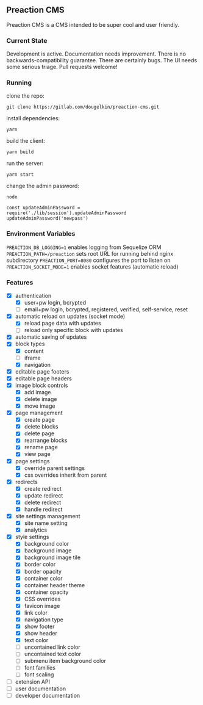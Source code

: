 ## Preaction CMS

Preaction CMS is a CMS intended to be super cool and user friendly.

### Current State

Development is active. Documentation needs improvement. There is no backwards-compatibility guarantee. There are certainly bugs. The UI needs some serious triage. Pull requests welcome!

### Running

clone the repo:

`git clone https://gitlab.com/dougelkin/preaction-cms.git`

install dependencies:

`yarn`

build the client:

`yarn build`

run the server:

`yarn start`

change the admin password:

`node`

```
const updateAdminPassword = require('./lib/session').updateAdminPassword
updateAdminPassword('newpass')
```

### Environment Variables

`PREACTION_DB_LOGGING=1` enables logging from Sequelize ORM
`PREACTION_PATH=/preaction` sets root URL for running behind nginx subdirectory
`PREACTION_PORT=8080` configures the port to listen on
`PREACTION_SOCKET_MODE=1` enables socket features (automatic reload)

### Features

- [x] authentication
  - [x] user+pw login, bcrypted
  - [ ] email+pw login, bcrypted, registered, verified, self-service, reset
- [x] automatic reload on updates (socket mode)
  - [x] reload page data with updates
  - [ ] reload only specific block with updates
- [x] automatic saving of updates
- [x] block types
  - [x] content
  - [ ] iframe
  - [x] navigation
- [x] editable page footers
- [x] editable page headers
- [x] image block controls
  - [x] add image
  - [x] delete image
  - [x] move image
- [x] page management
  - [x] create page
  - [x] delete blocks
  - [x] delete page
  - [x] rearrange blocks
  - [x] rename page
  - [x] view page
- [x] page settings
  - [x] override parent settings
  - [x] css overrides inherit from parent
- [x] redirects
  - [x] create redirect
  - [x] update redirect
  - [x] delete redirect
  - [x] handle redirect
- [x] site settings management
  - [x] site name setting
  - [x] analytics
- [x] style settings
  - [x] background color
  - [x] background image
  - [x] background image tile
  - [x] border color
  - [x] border opacity
  - [x] container color
  - [x] container header theme
  - [x] container opacity
  - [x] CSS overrides
  - [x] favicon image
  - [x] link color
  - [x] navigation type
  - [x] show footer
  - [x] show header
  - [x] text color
  - [ ] uncontained link color
  - [ ] uncontained text color
  - [ ] submenu item background color
  - [ ] font families
  - [ ] font scaling
- [ ] extension API
- [ ] user documentation
- [ ] developer documentation
